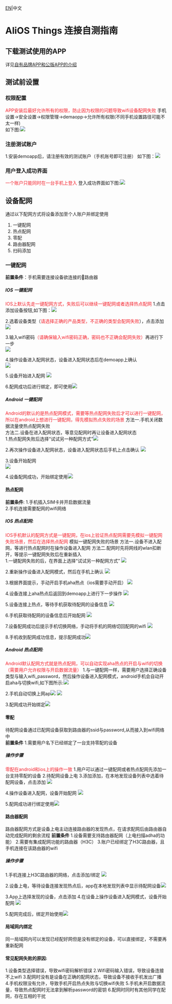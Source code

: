 [EN](Manual-Network)|中文

# AliOS Things 连接自测指南

## 下载测试使用的APP

详见[自有品牌APP和公版APP的介绍](https://living.aliyun.com/doc#muti-app.html)

## 测试前设置
### 权限配置
<span data-type="color" style="color:#F5222D;">APP安装后最好允许所有的权限，防止因为权限的问题导致wifi设备配网失败</span>
手机设置->安全设置->权限管理->demaopp->允许所有权限(不同手机设置路径可能不太一样)  
如下图:![](assets/awss_1.png)
### 注册测试账户
1.安装demoapp后，请注册有效的测试账户（手机账号即可注册）
如下图：![](assets/awss_2.png)

### 用户登入成功界面
<span data-type="color" style="color:#F5222D;">一个账户只能同时在一台手机上登入</span>
登入成功界面如下图:![](assets/awss_3.png)

## 设备配网
通过以下配网方式将设备添加至个人账户并绑定使用
1. 一键配网
2. 热点配网
3. 零配
4. 路由器配网
5. 扫码添加

### 一键配网
**前置条件**：手机需要连接设备欲连接的路由器
##### IOS 一键配网
<span data-type="color" style="color:#F5222D;">IOS上默认先走一键配网方式，失败后可以继续一键配网或者选择热点配网</span>
1.点击添加设备按钮,如下图：![](assets/awss_4.png)

2.选着设备类型（<span data-type="color" style="color:#F5222D;">请选择正确的产品类型，不正确的类型会配网失败</span>），点击添加  
![](assets/awss_5.png)

3.输入wifi密码<span data-type="color" style="color:#F5222D;">（请确保输入wifi密码正确，密码也不正确会配网失败）</span>再进行下一步   
![](assets/awss_6.png)

4.操作设备进入配网状态，设备进入配网状态后在demoapp上确认  
![](assets/awss_7.png)


5.设备开始进入配网
![](assets/awss_8.png)

6.配网成功后进行绑定，即可使用![](assets/awss_9.png)

##### Android 一键配网
<span data-type="color" style="color:#F5222D;">Android的默认的是热点配网模式，需要等热点配网失败后才可以进行一键配网，所以在android上想进行一键配网，得先模拟热点失败的场景</span>
方法一.手机关闭数据流量使热点配网失败  
方法二.设备在进入配网状态，等意见配网时再让设备进入配网状态   
 1.热点配网失败后选择“试试另一种配网方式”![](assets/awss_10.png)

 2.再次操作设备进入配网状态，设备进入配网状态后手机上点击确认 
![](assets/awss_11.png)

 3.设备开始配网  
![](assets/awss_12.png)

 4.设备配网成功，开始绑定使用![](assets/awss_13.png)

#### 热点配网
**前置条件**:
 1.手机插入SIM卡并开启数据流量  
 2.手机连接需要配网的wifi网络 
##### IOS 热点配网:
<span data-type="color" style="color:#F5222D;">IOS手机默认的配网方式是一键配网，在ios上验证热点配网需要先模拟一键配网失败场景，然后在选择热点配网</span>
模拟一键配网失败的场景
方法一.设备不进入配网，等进行热点配网时在操作设备进入配网
方法二.配网时先将网线的wlan扣断开，等提示一键配网失败后在重新插入  
 1.一键配网失败的后，在界面上选择“试试另一种配网方式”
![](assets/awss_14.png)

 2.重新操作设备进入配网模式，然后在手机上确认
![](assets/awss_15.png)


 3.根据界面提示，手动开启手机aha热点（ios需要手动开启）
![](assets/awss_16.png)

 4.设备连接上aha热点后返回到demoapp上进行下一步操作
![](assets/awss_17.png)

 5.设备连接上热点，等待手机获取待配网的设备信息
![](assets/awss_18.png)

 6.手机获取待配网的设备信息后开始配网
![](assets/awss_19.png)


 7.设备配网成功后提示手机切换网络，手动将手机的网络切回配网的wifi
![](assets/awss_20.png)

 8.手机收到配网成功信息，提示配网成功![](assets/awss_21.png)

##### Android 热点配网:
<span data-type="color" style="color:#F5222D;">Android默认配网方式就是热点配网，可以自动实现aha热点的开启与wifi的切换（需要用户允许权限与开启数据流量）</span>
 1.与一键配网一样，需要用户选择正确设备类型与输入wifi\_password，然后操作设备进入配网模式，android手机会自动开启aha与切换wifi,如下图所示:![](assets/awss_22.png)

2.手机自动切换上网ap![](assets/awss_23.png)
![](assets/awss_24.png)

3.配网成功开始绑定![](assets/awss_23.png)

#### 零配
待配网设备通过已配网设备获取到路由器的ssid与password,从而接入到wifi网络中  
**前置条件**
 1.需要用户名下已经绑定了一台支持零配的设备

##### 操作步骤
<span data-type="color" style="color:#F5222D;">零配在android和ios上的操作一致</span>
 1.用户可以通过一键配网或者热点配网先添加一台支持零配的设备
 2.待配网设备上电
 3.添加添加，在本地发现设备列表中选着待配网设备，点击添加
![](assets/awss_16.png)

 4.操作设备进入配网，设备开始配网
![](assets/awss_27.png)

 5.配网成功进行绑定使用![](assets/awss_28.png)

#### 路由器配网
路由器配网方式是设备上电主动连接路由器的发现热点，在请求配网后由路由器自动完成配网的剩余流程
**前置条件**
 1.设备需要支持路由器配网（上电扫描adha的功能）
 2.需要有集成配网功能的路由器（H3C）
 3.账户已经绑定了H3C路由器，且手机连接在该路由器的wifi
##### 操作步骤
 1.手机连接上H3C路由器的网络，点击添加/绑定
![](assets/awss_29.png)

 2.设备上电，等待设备连接发现热点后，app在本地发现列表中显示待配网设备![](assets/awss_30.png)

 3.App上选择发现的设备，点击添加
 4.在设备上操作设备进入配网模式，设备开始配网
![](assets/awss_31.png)

 5.配网完成后，绑定开始使用![](assets/awss_32.png)

#### 局域网内绑定
同一局域网内可以发现已经配好网但是没有绑定的设备，可以直接绑定，不需要再重新配网
#### 常见配网失败的原因:
 1.设备类型选择错误，导致wifi密码解析错误
 2.Wifi密码输入错误，导致设备连接不上wifi
 3.配网时没有是设备在正确的配网状态，导致设备不接收手机发出广播
 4.手机权限没有允许，导致手机开启热点失败与切换wifi失败
 5.手机未开启数据流量，导致热点配网时无法拿到解析password的密钥
 6.配网时同时有其他同学在配网，存在互相的干扰
